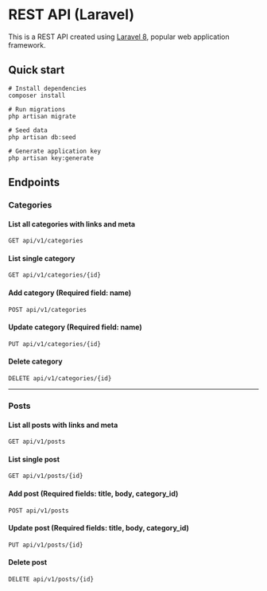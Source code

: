# REST API (Laravel)

This is a REST API created using <a href="https://github.com/laravel/laravel" target="_blank">Laravel 8</a>, popular web application framework.

## Quick start

```
# Install dependencies
composer install

# Run migrations
php artisan migrate

# Seed data
php artisan db:seed

# Generate application key
php artisan key:generate
```

## Endpoints

### Categories
#### List all categories with links and meta
```
GET api/v1/categories
```

#### List single category
```
GET api/v1/categories/{id}
```

#### Add category (Required field: name)
```
POST api/v1/categories
```

#### Update category (Required field: name)
```
PUT api/v1/categories/{id}
```

#### Delete category
```
DELETE api/v1/categories/{id}
```
---
### Posts
#### List all posts with links and meta
```
GET api/v1/posts
```

#### List single post
```
GET api/v1/posts/{id}
```

#### Add post (Required fields: title, body, category_id)
```
POST api/v1/posts
```

#### Update post (Required fields: title, body, category_id)
```
PUT api/v1/posts/{id}
```

#### Delete post
```
DELETE api/v1/posts/{id}
```
